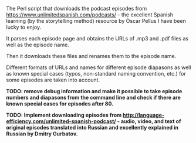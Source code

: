 The Perl script that downloads the podcast episodes from https://www.unlimitedspanish.com/podcasts/ - the excellent Spanish learning (by the storytelling method) resource by Òscar Pellus I have been lucky to enjoy.

It parses each episode page and obtains the URLs of .mp3 and .pdf files as well as the episode name.

Then it downloads these files and renames them to the episode name.

Different formats of URLs and names for different episode diapasons as well as known special cases (typos, non-standard naming convention, etc.) for some episodes are taken into account.

**TODO: remove debug information and make it possible to take episode numbers and diapasons from the command line and check if there are known special cases for episodes after 80.**

**TODO: Implement downloading episodes from http://language-efficiency.com/unlimited-spanish-podcast/ - audio, video, and text of original episodes translated into Russian and excellently explained in Russian by Dmitry Gurbatov.**
